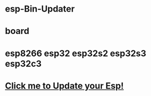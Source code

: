 # esp-Bin-Updater
# board

# esp8266 esp32 esp32s2 esp32s3 esp32c3

# [Click me to Update your Esp!](https://mugiwara-v2.github.io/esp32-S2-S3-Bin-Updater/)

